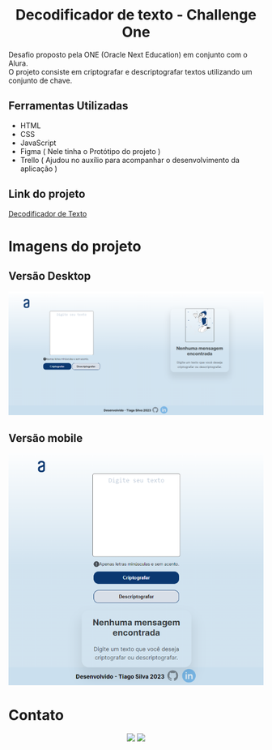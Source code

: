 # <div align="center"> Decodificador de texto - Challenge One </div>

  Desafio proposto pela ONE (Oracle Next Education) em conjunto com o Alura. <br>
  O projeto consiste em criptografar e descriptografar textos utilizando um conjunto de chave.
 
 ## Ferramentas Utilizadas
 * HTML
 * CSS
 * JavaScript
 * Figma ( Nele tinha o Protótipo do projeto )
 * Trello ( Ajudou no auxílio para acompanhar o desenvolvimento da aplicação ) 
 
 ## Link do projeto
<a href="https://tiagobsb84.github.io/Desafio-aplicacao-Modificador_Texto/">Decodificador de Texto</a>

# Imagens do projeto
## Versão Desktop
<img src="img/Desktop.PNG">

## Versão mobile
<img src="img/mobile.PNG">

# Contato
<div align="center">
  <a href ="tiagobsb31@gmail.com"><img src="https://img.shields.io/badge/Gmail-D14836?style=for-the-badge&logo=gmail&logoColor=white" target="_blank"></a>
  <a href="https://www.linkedin.com/in/tiago-silva-b11350197/" target="_blank"><img src="https://img.shields.io/badge/-LinkedIn-%230077B5?style=for-the-badge&logo=linkedin&logoColor=white" target="_blank"></a>   
</div>
